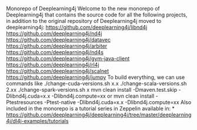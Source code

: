 Monorepo of Deeplearning4j Welcome to the new monorepo of Deeplearning4j that contains the source code for all the following projects, in addition to the original repository of Deeplearning4j moved to deeplearning4j: https://github.com/deeplearning4j/libnd4j https://github.com/deeplearning4j/nd4j https://github.com/deeplearning4j/datavec https://github.com/deeplearning4j/arbiter https://github.com/deeplearning4j/nd4s https://github.com/deeplearning4j/gym-java-client https://github.com/deeplearning4j/rl4j https://github.com/deeplearning4j/scalnet https://github.com/deeplearning4j/jumpy To build everything, we can use commands like ./change-cuda-versions.sh x.x ./change-scala-versions.sh 2.xx ./change-spark-versions.sh x mvn clean install -Dmaven.test.skip -Dlibnd4j.cuda=x.x -Dlibnd4j.compute=xx or mvn clean install -Ptestresources -Ptest-native -Dlibnd4j.cuda=x.x -Dlibnd4j.compute=xx Also included in the monorepo is a tutorial series in Zeppelin available in: * https://github.com/deeplearning4j/deeplearning4j/tree/master/deeplearning4j/dl4j-examples/tutorials